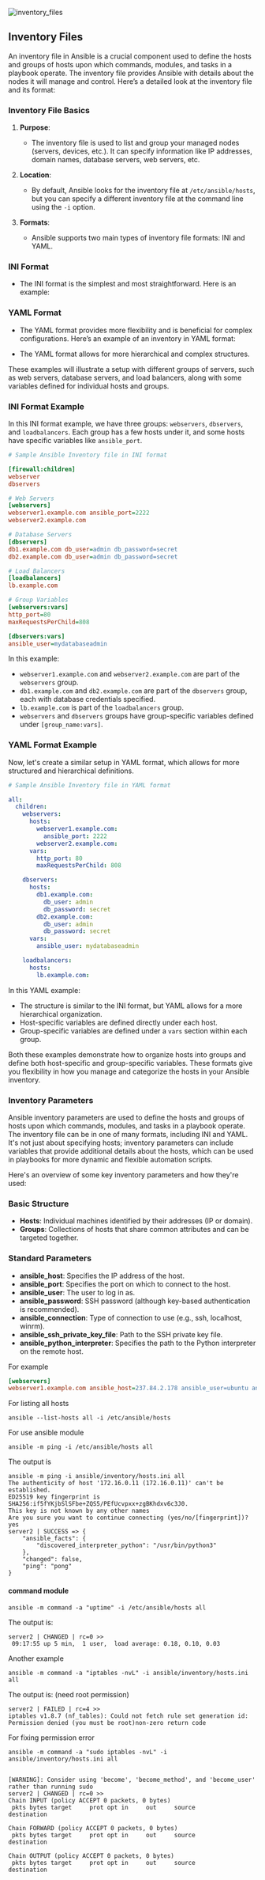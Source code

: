 ![inventory_files](../assets/61-inventory.png)

## Inventory Files

An inventory file in Ansible is a crucial component used to define the hosts and groups of hosts upon which commands, modules, and tasks in a playbook operate. The inventory file provides Ansible with details about the nodes it will manage and control. Here’s a detailed look at the inventory file and its format:

### Inventory File Basics

1. **Purpose**: 
   - The inventory file is used to list and group your managed nodes (servers, devices, etc.). It can specify information like IP addresses, domain names, database servers, web servers, etc.

2. **Location**: 
   - By default, Ansible looks for the inventory file at `/etc/ansible/hosts`, but you can specify a different inventory file at the command line using the `-i` option.

3. **Formats**:
   - Ansible supports two main types of inventory file formats: INI and YAML.

### INI Format

- The INI format is the simplest and most straightforward. Here is an example:

### YAML Format

- The YAML format provides more flexibility and is beneficial for complex configurations. Here’s an example of an inventory in YAML format:

- The YAML format allows for more hierarchical and complex structures.

These examples will illustrate a setup with different groups of servers, such as web servers, database servers, and load balancers, along with some variables defined for individual hosts and groups.

### INI Format Example

In this INI format example, we have three groups: `webservers`, `dbservers`, and `loadbalancers`. Each group has a few hosts under it, and some hosts have specific variables like `ansible_port`.

```ini
# Sample Ansible Inventory file in INI format

[firewall:children]
webserver
dbservers

# Web Servers
[webservers]
webserver1.example.com ansible_port=2222
webserver2.example.com

# Database Servers
[dbservers]
db1.example.com db_user=admin db_password=secret
db2.example.com db_user=admin db_password=secret

# Load Balancers
[loadbalancers]
lb.example.com

# Group Variables
[webservers:vars]
http_port=80
maxRequestsPerChild=808

[dbservers:vars]
ansible_user=mydatabaseadmin
```

In this example:
- `webserver1.example.com` and `webserver2.example.com` are part of the `webservers` group.
- `db1.example.com` and `db2.example.com` are part of the `dbservers` group, each with database credentials specified.
- `lb.example.com` is part of the `loadbalancers` group.
- `webservers` and `dbservers` groups have group-specific variables defined under `[group_name:vars]`.

### YAML Format Example

Now, let's create a similar setup in YAML format, which allows for more structured and hierarchical definitions.

```yaml
# Sample Ansible Inventory file in YAML format

all:
  children:
    webservers:
      hosts:
        webserver1.example.com:
          ansible_port: 2222
        webserver2.example.com:
      vars:
        http_port: 80
        maxRequestsPerChild: 808

    dbservers:
      hosts:
        db1.example.com:
          db_user: admin
          db_password: secret
        db2.example.com:
          db_user: admin
          db_password: secret
      vars:
        ansible_user: mydatabaseadmin

    loadbalancers:
      hosts:
        lb.example.com:
```

In this YAML example:
- The structure is similar to the INI format, but YAML allows for a more hierarchical organization.
- Host-specific variables are defined directly under each host.
- Group-specific variables are defined under a `vars` section within each group.

Both these examples demonstrate how to organize hosts into groups and define both host-specific and group-specific variables. These formats give you flexibility in how you manage and categorize the hosts in your Ansible inventory.

### Inventory Parameters

Ansible inventory parameters are used to define the hosts and groups of hosts upon which commands, modules, and tasks in a playbook operate. The inventory file can be in one of many formats, including INI and YAML. It's not just about specifying hosts; inventory parameters can include variables that provide additional details about the hosts, which can be used in playbooks for more dynamic and flexible automation scripts.

Here's an overview of some key inventory parameters and how they're used:

### Basic Structure

- **Hosts**: Individual machines identified by their addresses (IP or domain).
- **Groups**: Collections of hosts that share common attributes and can be targeted together.

### Standard Parameters

- **ansible_host**: Specifies the IP address of the host.
- **ansible_port**: Specifies the port on which to connect to the host.
- **ansible_user**: The user to log in as.
- **ansible_password**: SSH password (although key-based authentication is recommended).
- **ansible_connection**: Type of connection to use (e.g., ssh, localhost, winrm).
- **ansible_ssh_private_key_file**: Path to the SSH private key file.
- **ansible_python_interpreter**: Specifies the path to the Python interpreter on the remote host.


For example

```ini
[webservers]
webserver1.example.com ansible_host=237.84.2.178 ansible_user=ubuntu ansible_ssh_password=changeme ansible_connection=ssh ansible_port=2222
```

For listing all hosts

```ansible
ansible --list-hosts all -i /etc/ansible/hosts
```

For use ansible module

```ansible
ansible -m ping -i /etc/ansible/hosts all
```

The output is

```
ansible -m ping -i ansible/inventory/hosts.ini all
The authenticity of host '172.16.0.11 (172.16.0.11)' can't be established.
ED25519 key fingerprint is SHA256:if5fYKjbSlSFbe+ZQS5/PEfUcvpxx+zgBKhdxv6c3J0.
This key is not known by any other names
Are you sure you want to continue connecting (yes/no/[fingerprint])? yes
server2 | SUCCESS => {
    "ansible_facts": {
        "discovered_interpreter_python": "/usr/bin/python3"
    },
    "changed": false,
    "ping": "pong"
}

```

#### command module

```ansible
ansible -m command -a "uptime" -i /etc/ansible/hosts all
```
The output is:

```
server2 | CHANGED | rc=0 >>
 09:17:55 up 5 min,  1 user,  load average: 0.18, 0.10, 0.03
```

Another example

```ansible
ansible -m command -a "iptables -nvL" -i ansible/inventory/hosts.ini all
```

The output is: (need root permission)

```
server2 | FAILED | rc=4 >>
iptables v1.8.7 (nf_tables): Could not fetch rule set generation id: Permission denied (you must be root)non-zero return code
```

For fixing permission error

```ansible
ansible -m command -a "sudo iptables -nvL" -i ansible/inventory/hosts.ini all


[WARNING]: Consider using 'become', 'become_method', and 'become_user' rather than running sudo
server2 | CHANGED | rc=0 >>
Chain INPUT (policy ACCEPT 0 packets, 0 bytes)
 pkts bytes target     prot opt in     out     source               destination         

Chain FORWARD (policy ACCEPT 0 packets, 0 bytes)
 pkts bytes target     prot opt in     out     source               destination         

Chain OUTPUT (policy ACCEPT 0 packets, 0 bytes)
 pkts bytes target     prot opt in     out     source               destination 

```


